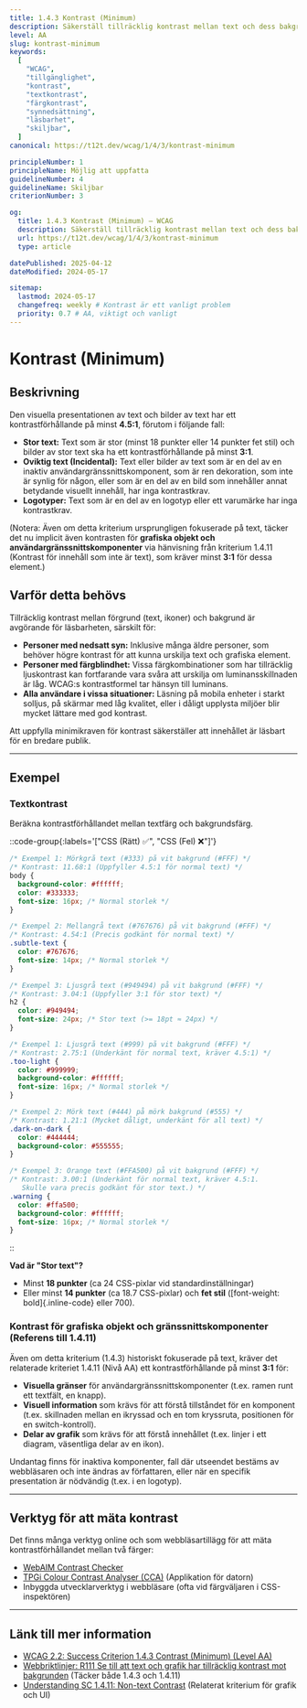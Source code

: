 ```yaml
---
title: 1.4.3 Kontrast (Minimum)
description: Säkerställ tillräcklig kontrast mellan text och dess bakgrund, samt för grafiska element och gränssnittskomponenter.
level: AA
slug: kontrast-minimum
keywords:
  [
    "WCAG",
    "tillgänglighet",
    "kontrast",
    "textkontrast",
    "färgkontrast",
    "synnedsättning",
    "läsbarhet",
    "skiljbar",
  ]
canonical: https://t12t.dev/wcag/1/4/3/kontrast-minimum

principleNumber: 1
principleName: Möjlig att uppfatta
guidelineNumber: 4
guidelineName: Skiljbar
criterionNumber: 3

og:
  title: 1.4.3 Kontrast (Minimum) – WCAG
  description: Säkerställ tillräcklig kontrast mellan text och dess bakgrund, samt för grafiska element och gränssnittskomponenter.
  url: https://t12t.dev/wcag/1/4/3/kontrast-minimum
  type: article

datePublished: 2025-04-12
dateModified: 2024-05-17

sitemap:
  lastmod: 2024-05-17
  changefreq: weekly # Kontrast är ett vanligt problem
  priority: 0.7 # AA, viktigt och vanligt
---
```


# Kontrast (Minimum)

## Beskrivning

Den visuella presentationen av text och bilder av text har ett kontrastförhållande på minst **4.5:1**, förutom i följande fall:

- **Stor text:** Text som är stor (minst 18 punkter eller 14 punkter fet stil) och bilder av stor text ska ha ett kontrastförhållande på minst **3:1**.
- **Oviktig text (Incidental):** Text eller bilder av text som är en del av en inaktiv användargränssnittskomponent, som är ren dekoration, som inte är synlig för någon, eller som är en del av en bild som innehåller annat betydande visuellt innehåll, har inga kontrastkrav.
- **Logotyper:** Text som är en del av en logotyp eller ett varumärke har inga kontrastkrav.

(Notera: Även om detta kriterium ursprungligen fokuserade på text, täcker det nu implicit även kontrasten för **grafiska objekt och användargränssnittskomponenter** via hänvisning från kriterium 1.4.11 (Kontrast för innehåll som inte är text), som kräver minst **3:1** för dessa element.)

## Varför detta behövs

Tillräcklig kontrast mellan förgrund (text, ikoner) och bakgrund är avgörande för läsbarheten, särskilt för:

- **Personer med nedsatt syn:** Inklusive många äldre personer, som behöver högre kontrast för att kunna urskilja text och grafiska element.
- **Personer med färgblindhet:** Vissa färgkombinationer som har tillräcklig ljuskontrast kan fortfarande vara svåra att urskilja om luminansskillnaden är låg. WCAG:s kontrastformel tar hänsyn till luminans.
- **Alla användare i vissa situationer:** Läsning på mobila enheter i starkt solljus, på skärmar med låg kvalitet, eller i dåligt upplysta miljöer blir mycket lättare med god kontrast.

Att uppfylla minimikraven för kontrast säkerställer att innehållet är läsbart för en bredare publik.

---

## Exempel

### Textkontrast

Beräkna kontrastförhållandet mellan textfärg och bakgrundsfärg.

::code-group{:labels='["CSS (Rätt) ✅", "CSS (Fel) ❌"]'}

```css [Tillräcklig kontrast]
/* Exempel 1: Mörkgrå text (#333) på vit bakgrund (#FFF) */
/* Kontrast: 11.68:1 (Uppfyller 4.5:1 för normal text) */
body {
  background-color: #ffffff;
  color: #333333;
  font-size: 16px; /* Normal storlek */
}

/* Exempel 2: Mellangrå text (#767676) på vit bakgrund (#FFF) */
/* Kontrast: 4.54:1 (Precis godkänt för normal text) */
.subtle-text {
  color: #767676;
  font-size: 14px; /* Normal storlek */
}

/* Exempel 3: Ljusgrå text (#949494) på vit bakgrund (#FFF) */
/* Kontrast: 3.04:1 (Uppfyller 3:1 för stor text) */
h2 {
  color: #949494;
  font-size: 24px; /* Stor text (>= 18pt ≈ 24px) */
}
```

```css [Otillräcklig kontrast]
/* Exempel 1: Ljusgrå text (#999) på vit bakgrund (#FFF) */
/* Kontrast: 2.75:1 (Underkänt för normal text, kräver 4.5:1) */
.too-light {
  color: #999999;
  background-color: #ffffff;
  font-size: 16px; /* Normal storlek */
}

/* Exempel 2: Mörk text (#444) på mörk bakgrund (#555) */
/* Kontrast: 1.21:1 (Mycket dåligt, underkänt för all text) */
.dark-on-dark {
  color: #444444;
  background-color: #555555;
}

/* Exempel 3: Orange text (#FFA500) på vit bakgrund (#FFF) */
/* Kontrast: 3.00:1 (Underkänt för normal text, kräver 4.5:1.
   Skulle vara precis godkänt för stor text.) */
.warning {
  color: #ffa500;
  background-color: #ffffff;
  font-size: 16px; /* Normal storlek */
}
```

::

**Vad är "Stor text"?**

- Minst **18 punkter** (ca 24 CSS-pixlar vid standardinställningar)
- Eller minst **14 punkter** (ca 18.7 CSS-pixlar) och **fet stil** ([font-weight: bold]{.inline-code} eller 700).

### Kontrast för grafiska objekt och gränssnittskomponenter (Referens till 1.4.11)

Även om detta kriterium (1.4.3) historiskt fokuserade på text, kräver det relaterade kriteriet 1.4.11 (Nivå AA) ett kontrastförhållande på minst **3:1** för:

- **Visuella gränser** för användargränssnittskomponenter (t.ex. ramen runt ett textfält, en knapp).
- **Visuell information** som krävs för att förstå tillståndet för en komponent (t.ex. skillnaden mellan en ikryssad och en tom kryssruta, positionen för en switch-kontroll).
- **Delar av grafik** som krävs för att förstå innehållet (t.ex. linjer i ett diagram, väsentliga delar av en ikon).

Undantag finns för inaktiva komponenter, fall där utseendet bestäms av webbläsaren och inte ändras av författaren, eller när en specifik presentation är nödvändig (t.ex. i en logotyp).

---

## Verktyg för att mäta kontrast

Det finns många verktyg online och som webbläsartillägg för att mäta kontrastförhållandet mellan två färger:

- [WebAIM Contrast Checker](https://webaim.org/resources/contrastchecker/)
- [TPGi Colour Contrast Analyser (CCA)](https://www.tpgi.com/color-contrast-checker/) (Applikation för datorn)
- Inbyggda utvecklarverktyg i webbläsare (ofta vid färgväljaren i CSS-inspektören)

---

## Länk till mer information

- [WCAG 2.2: Success Criterion 1.4.3 Contrast (Minimum) (Level AA)](https://www.w3.org/WAI/WCAG22/Understanding/contrast-minimum.html)
- [Webbriktlinjer: R111 Se till att text och grafik har tillräcklig kontrast mot bakgrunden](https://www.digg.se/webbriktlinjer/alla-webbriktlinjer/se-till-att-text-och-grafik-har-tillracklig-kontrast-mot-bakgrunden) (Täcker både 1.4.3 och 1.4.11)
- [Understanding SC 1.4.11: Non-text Contrast](https://www.w3.org/WAI/WCAG22/Understanding/non-text-contrast.html) (Relaterat kriterium för grafik och UI)
